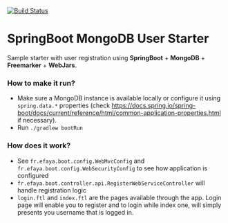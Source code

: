 [![Build Status](https://travis-ci.org/sahbi-ktifa/boot-mongo-user-starter.svg?branch=master)](https://travis-ci.org/sahbi-ktifa/boot-mongo-user-starter)

# SpringBoot MongoDB User Starter

Sample starter with user registration using **SpringBoot** + **MongoDB** + **Freemarker** + **WebJars**.

### How to make it run?

* Make sure a MongoDB instance is available locally or configure it using `spring.data.*` properties
 (check https://docs.spring.io/spring-boot/docs/current/reference/html/common-application-properties.html if necessary).
* Run `./gradlew bootRun`

### How does it work?

* See `fr.efaya.boot.config.WebMvcConfig` and `fr.efaya.boot.config.WebSecurityConfig` to see how application is configured
* `fr.efaya.boot.controller.api.RegisterWebServiceController` will handle registration logic
* `login.ftl` and `index.ftl` are the pages available through the app. 
Login page will enable you to register and to login while index one, will simply presents you username that is logged in.
 
